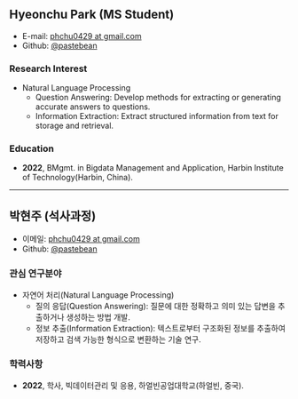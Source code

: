 ## Hyeonchu Park (MS Student)

- E-mail: [phchu0429 at gmail.com](mailto:phchu0429_at_gmail.com)
- Github: [@pastebean](https://github.com/pastebean)

### Research Interest
- Natural Language Processing
  - Question Answering: Develop methods for extracting or generating accurate answers to questions.
  - Information Extraction: Extract structured information from text for storage and retrieval.

### Education
- **2022**, BMgmt. in Bigdata Management and Application, Harbin Institute of Technology(Harbin, China).

---
## 박현주 (석사과정)

- 이메일: [phchu0429 at gmail.com](mailto:phchu0429_at_gmail.com)
- Github: [@pastebean](https://github.com/pastebean)

### 관심 연구분야
- 자연어 처리(Natural Language Processing)
  - 질의 응답(Question Answering): 질문에 대한 정확하고 의미 있는 답변을 추출하거나 생성하는 방법 개발.
  - 정보 추출(Information Extraction): 텍스트로부터 구조화된 정보를 추출하여 저장하고 검색 가능한 형식으로 변환하는 기술 연구.

### 학력사항
- **2022**, 학사, 빅데이터관리 및 응용, 하얼빈공업대학교(하얼빈, 중국).
